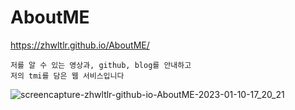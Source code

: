 # AboutME
https://zhwltlr.github.io/AboutME/

```
저를 알 수 있는 영상과, github, blog를 안내하고
저의 tmi를 담은 웹 서비스입니다
```

![screencapture-zhwltlr-github-io-AboutME-2023-01-10-17_20_21](https://user-images.githubusercontent.com/100506719/211498289-70b9e7ff-0cb5-400e-aa19-cdf1b4b6bc2f.png)
